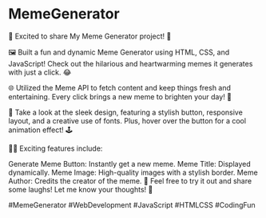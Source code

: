 # MemeGenerator

🚀 Excited to share My Meme Generator project! 🎉

🖼️ Built a fun and dynamic Meme Generator using HTML, CSS, and JavaScript! Check out the hilarious and heartwarming memes it generates with just a click. 😂

🌐 Utilized the Meme API to fetch content and keep things fresh and entertaining. Every click brings a new meme to brighten your day! 🌈

👀 Take a look at the sleek design, featuring a stylish button, responsive layout, and a creative use of fonts. Plus, hover over the button for a cool animation effect! 🕹️

👨‍💻 Exciting features include:

Generate Meme Button: Instantly get a new meme.
Meme Title: Displayed dynamically.
Meme Image: High-quality images with a stylish border.
Meme Author: Credits the creator of the meme.
🔗 Feel free to try it out and share some laughs! Let me know your thoughts! 🚀

#MemeGenerator #WebDevelopment #JavaScript #HTMLCSS #CodingFun
